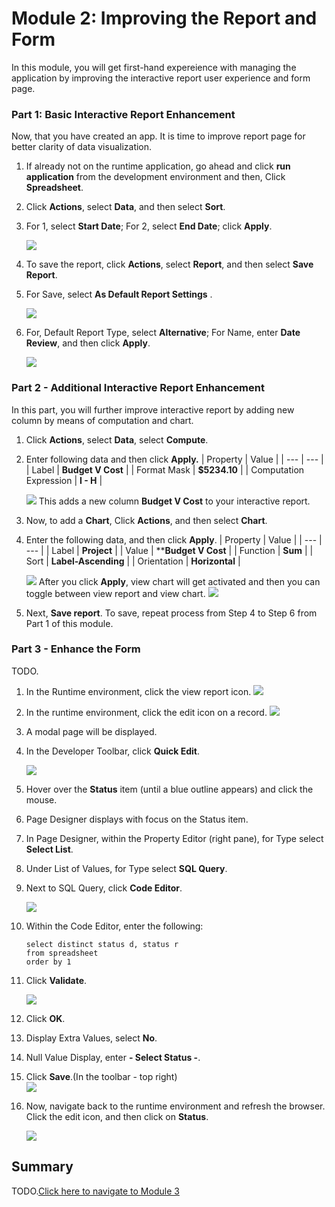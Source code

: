 # Module 2: Improving the Report and Form

In this module, you will get first-hand expereience with managing the application by improving the interactive report user experience and form page.
### **Part 1**: Basic Interactive Report Enhancement
Now, that you have created an app. It is time to improve report page for better clarity of data visualization.
1. If already not on the runtime application, go ahead and click **run application** from the development environment and then, Click **Spreadsheet**.
2. Click **Actions**, select **Data**, and then select **Sort**.
3. For 1, select **Start Date**; For 2, select **End Date**; click **Apply**.

    ![](images/2/sort-interactive-report.png)

4. To save the report, click **Actions**, select **Report**, and then select **Save Report**.
5. For Save, select **As Default Report Settings** .

    ![](images/2/as-default-report-settings.png)
6. For, Default Report Type, select **Alternative**; For Name, enter **Date Review**, and then click **Apply**.
  

    ![](images/2/default-report-type.png)

### **Part 2** - Additional Interactive Report Enhancement
In this part, you will further improve interactive report by adding new column by means of computation and chart.
1. Click **Actions**, select **Data**, select **Compute**.
2. Enter following data and then click **Apply.**
    | Property | Value |
    | --- | --- |
    | Label | **Budget V Cost** |
    | Format Mask | **$5234.10** |
    | Computation Expression | **I - H** |

    ![](images/2/compute.png)
    This adds a new column **Budget V Cost** to your interactive report.

3. Now, to add a **Chart**, Click **Actions**, and then select **Chart**.
4. Enter the following data, and then click **Apply**.
    | Property | Value |
    | --- | --- |
    | Label | **Project** |
    | Value | ****Budget V Cost** |
    | Function | **Sum** |
    | Sort | **Label-Ascending** |
    | Orientation | **Horizontal** |

    ![](images/2/chart.png)
    After you click **Apply**, view chart will get activated and then you can toggle between view report and view chart.
    ![](images/2/view-chart.png)
5. Next, **Save report**. To save, repeat process from Step 4 to Step 6 from Part 1 of this module.
    
### **Part 3** - Enhance the Form
TODO.
1. In the Runtime environment, click the view report icon.
    ![](images/2/view-report.png)
2. In the runtime environment, click the edit icon on a record.
    ![](images/2/edit-icon.png)
3. A modal page will be displayed.
4. In the Developer Toolbar, click **Quick Edit**.

    ![](images/2/quick-edit-toolbar.png)
5. Hover over the **Status** item (until a blue outline appears) and click the mouse.
6. Page Designer displays with focus on the Status item.
7. In Page Designer, within the Property Editor (right pane), for Type select **Select List**.
8. Under List of Values, for Type select **SQL Query**.
9. Next to SQL Query, click **Code Editor**.

    ![](images/2/code-editor.png)

10. Within the Code Editor, enter the following:

    ```
    select distinct status d, status r
    from spreadsheet
    order by 1        
    ```

11. Click **Validate**.

    ![](images/2/sql-query.png)
12. Click **OK**.  
13. Display Extra Values, select **No**.
14. Null Value Display, enter **- Select Status -**.
15. Click **Save**.(In the toolbar - top right)  
    ![](images/2/list-of-values.png)
16. Now, navigate back to the runtime environment and refresh the browser. Click the edit icon, and then click on **Status**.

    ![](images/2/new-status.png)

## Summary

TODO.[Click here to navigate to Module 3](3-using-the-runtime-environment-adding-a-calendar.md)
